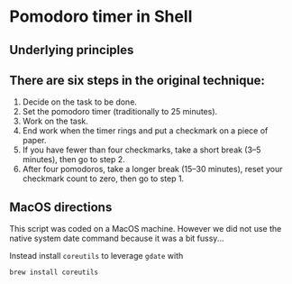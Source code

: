 # Pomodoro timer in Shell

## Underlying principles
## There are six steps in the original technique:

1. Decide on the task to be done.
2. Set the pomodoro timer (traditionally to 25 minutes).
3. Work on the task.
4. End work when the timer rings and put a checkmark on a piece of paper.
5. If you have fewer than four checkmarks, take a short break (3–5 minutes), then go to step 2.
6. After four pomodoros, take a longer break (15–30 minutes), reset your checkmark count to zero, then go to step 1.

## MacOS directions

This script was coded on a MacOS machine. However we did not use the native system date command because it was a bit fussy...

Instead install `coreutils` to leverage `gdate` with

```bash
brew install coreutils
```
